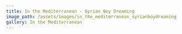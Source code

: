 ```yaml
---
title: In the Mediterranean - Syrian Boy Dreaming
image_path: /assets/images/in_the_mediterranean_syrianboydreaming
gallery: In the Mediterranean
---
```

